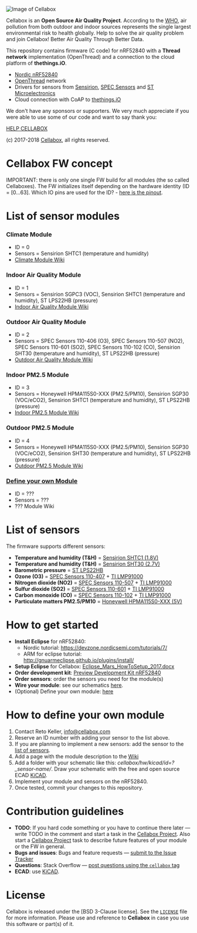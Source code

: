 ![Image of Cellabox](https://raw.githubusercontent.com/cellabox/cellabox/master/doc/cellabox_opensource_logo.png)

Cellabox is an **Open Source Air Quality Project**. According to the [WHO](http://www.who.int/phe/news/march-2017/en/), air pollution from both outdoor and indoor sources represents the single largest environmental risk to health globally.
Help to solve the air quality problem and join Cellabox! Better Air Quality Through Better Data.

This repository contains firmware (C code) for nRF52840 with a **Thread network** implementation (OpenThread) and a connection to the cloud platform of **thethings.iO**.
* [Nordic nRF52840](https://www.nordicsemi.com/eng/Products/nRF52840)
* [OpenThread](https://openthread.io/) network
* Drivers for sensors from [Sensirion](https://www.sensirion.com), [SPEC Sensors](https://www.spec-sensors.com/) and [ST Microelectronics](http://www.st.com/en/mems-and-sensors/lps22hb.html)
* Cloud connection with CoAP to [thethings.iO](https://thethings.io/)

We don't have any sponsors or supporters.
We very much appreciate if you were able to use some of our code and want to say thank you:

[HELP CELLABOX](https://www.cellabox.com/support)

(c) 2017-2018 [Cellabox](https://www.cellabox.com), all rights reserved.

# Cellabox FW concept

IMPORTANT: there is only one single FW build for all modules (the so called Cellaboxes). The FW initializes itself depending on the hardware identity (ID = [0...63].
Which IO pins are used for the ID? - [here is the pinout](https://github.com/cellabox/cellabox/wiki/Pinout-nRF52840).

# List of sensor modules

### Climate Module
* ID = 0
* Sensors = Sensirion SHTC1 (temperature and humidity)
* [Climate Module Wiki](https://github.com/cellabox/cellabox/wiki/ID=0:-Climate-Module)
	
### Indoor Air Quality Module
* ID = 1
* Sensors = Sensirion SGPC3 (VOC), Sensirion SHTC1 (temperature and humidity), ST LPS22HB (pressure)
* [Indoor Air Quality Module Wiki](https://github.com/cellabox/cellabox/wiki/ID=1:-Indoor-Air-Quality-Module)
	
### Outdoor Air Quality Module
* ID = 2
* Sensors = SPEC Sensors 110-406 (O3), SPEC Sensors 110-507 (NO2), SPEC Sensors 110-601 (SO2), SPEC Sensors 110-102 (CO), Sensirion SHT30 (temperature and humidity), ST LPS22HB (pressure)
* [Outdoor Air Quality Module Wiki](https://github.com/cellabox/cellabox/wiki/ID=2:-Outdoor-Air-Quality-Module)
	
### Indoor PM2.5 Module
* ID = 3
* Sensors = Honeywell HPMA115S0-XXX (PM2.5/PM10), Sensirion SGP30 (VOC/eCO2), Sensirion SHTC1 (temperature and humidity), ST LPS22HB (pressure)
* [Indoor PM2.5 Module Wiki](https://github.com/cellabox/cellabox/wiki/ID=3:-Indoor-PM2.5-Module)

### Outdoor PM2.5 Module
* ID = 4
* Sensors = Honeywell HPMA115S0-XXX (PM2.5/PM10), Sensirion SGP30 (VOC/eCO2), Sensirion SHT30 (temperature and humidity), ST LPS22HB (pressure)
* [Outdoor PM2.5 Module Wiki](https://github.com/cellabox/cellabox/wiki/ID=4:-Outdoor-PM2.5-Module)

### [Define your own Module](#how-to-define-your-own-module)
* ID = ???
* Sensors = ???
* ??? Module Wiki

# List of sensors

The firmware supports different sensors:

* **Temperature and humidity (T&H)** = [Sensirion SHTC1 (1.8V)](https://www.sensirion.com/fileadmin/user_upload/customers/sensirion/Dokumente/2_Humidity_Sensors/Sensirion_Humidity_Sensors_SHTC1_Datasheet.pdf)
* **Temperature and humidity (T&H)** = [Sensirion SHT30 (2.7V)](https://www.sensirion.com/fileadmin/user_upload/customers/sensirion/Dokumente/2_Humidity_Sensors/Sensirion_Humidity_Sensors_SHT3x_Datasheet_digital.pdf)
* **Barometric pressure** = [ST LPS22HB](http://www.st.com/content/ccc/resource/technical/document/datasheet/bf/c1/4f/23/61/17/44/8a/DM00140895.pdf/files/DM00140895.pdf/jcr:content/translations/en.DM00140895.pdf)
* **Ozone (O3)** = [SPEC Sensors 110-407](http://www.spec-sensors.com/wp-content/uploads/2016/02/3SP_O3_5-P-Package-110-407.pdf) + [TI LMP91000](http://www.ti.com/lit/ds/snas506i/snas506i.pdf)
* **Nitrogen dioxide (NO2)** = [SPEC Sensors 110-507](https://www.spec-sensors.com/wp-content/uploads/2016/10/3SP_NO2_5F-P-Package-110-507.pdf) + [TI LMP91000](http://www.ti.com/lit/ds/snas506i/snas506i.pdf)
* **Sulfur dioxide (SO2)** = [SPEC Sensors 110-601](http://www.spec-sensors.com/wp-content/uploads/2016/02/3SP_SO2_20-P-Package-110-601.pdf) + [TI LMP91000](http://www.ti.com/lit/ds/snas506i/snas506i.pdf)
* **Carbon monoxide (CO)** = [SPEC Sensors 110-102](http://www.spec-sensors.com/wp-content/uploads/2016/04/3SP_CO_1000-P-Package-110-102.pdf) + [TI LMP91000](http://www.ti.com/lit/ds/snas506i/snas506i.pdf)
* **Particulate matters PM2.5/PM10** = [Honeywell HPMA115S0-XXX (5V)](https://sensing.honeywell.com/sensors/particle-sensors/hpm-series)

# How to get started

* **Install Eclipse** for nRF52840:
	* Nordic tutorial: https://devzone.nordicsemi.com/tutorials/7/
	* ARM for eclipse tutorial: http://gnuarmeclipse.github.io/plugins/install/
* **Setup Eclipse** for Cellabox: [Eclipse_Mars_HowToSetup_2017.docx](/doc/Eclipse_Mars_HowToSetup_2017.docx)
* **Order development kit**: [Preview Development Kit nRF52840](https://www.nordicsemi.com/eng/Products/nRF52840-Preview-DK)
* **Order sensors**: order the sensors you need for the module(s)
* **Wire your module**: see our schematics [here](https://github.com/cellabox/cellabox/tree/master/hw/kicad).
* (Optional) Define your own module: [here](#how-to-define-your-own-module)

# How to define your own module

1. Contact Reto Keller, info@cellabox.com
2. Reserve an ID number with adding your sensor to the list above.
3. If you are planning to implement a new sensors: add the sensor to the [list of sensors](#list-of-sensors).
4. Add a page with the module description to the [Wiki](https://github.com/cellabox/cellabox/wiki)
5. Add a folder with your schematic like this: *cellabox/hw/kicad/id=?_sensor-name/*. Draw your schematic with the free and open source ECAD [KiCAD](http://kicad-pcb.org/).
6. Implement your module and sensors on the nRF52840.
7. Once tested, commit your changes to this repository.

# Contribution guidelines

* **TODO**: If you hard code something or you have to continue there later — write TODO in the comment and start a task in the [Cellabox Project](https://github.com/cellabox/cellabox/projects/4). Also start a [Cellabox Project](https://github.com/cellabox/cellabox/projects/4) task to describe future features of your module or the FW in general.
* **Bugs and issues**: Bugs and feature requests — [submit to the Issue Tracker](https://github.com/cellabox/cellabox/issues)
* **Questions**: Stack Overflow — [post questions using the `cellabox` tag](http://stackoverflow.com/questions/tagged/cellabox)
* **ECAD**: use [KiCAD](http://kicad-pcb.org/).

# License

Cellabox is released under the [BSD 3-Clause license]. See the [`LICENSE`](https://github.com/cellabox/cellabox/blob/master/LICENSE) file for more information.
Please use and reference to **Cellabox** in case you use this software or part(s) of it.
